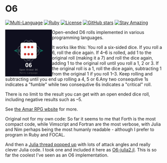 # O6

[![Multi-Language](https://img.shields.io/badge/Multi-Language-brightgreen)](https://github.com/isene/O6)
[![Ruby](https://img.shields.io/badge/Ruby-CC342D?style=flat&logo=ruby&logoColor=white)](https://www.ruby-lang.org/)
[![License](https://img.shields.io/badge/License-Public%20Domain-brightgreen.svg)](https://unlicense.org/)
[![GitHub stars](https://img.shields.io/github/stars/isene/O6.svg)](https://github.com/isene/O6/stargazers)
[![Stay Amazing](https://img.shields.io/badge/Stay-Amazing-blue.svg)](https://isene.org)

<img src="img/o6_logo.svg" align="left" width="150" height="150"> Open-ended D6 rolls implemented in various programming languages.

It works like this: You roll a six-sided dice. If you roll a 6, roll the dice again. If 4–6 is rolled, add 1 to the original roll (making it a 7) and roll the dice again, adding 1 to the original roll until you roll a 1, 2 or 3. If the original roll is a 1, roll the dice again, subtracting 1 from the original 1 if you roll 1–3. Keep rolling and subtracting until you end up rolling a 4, 5 or 6.Any two consequtive 1s indicates a "fumble" while two consequtive 6s indicates a "critical" roll.

There is no limit to the result you can get with an open ended dice roll, including negative results such as –5.

See [the Amar RPG wbsite](http:d6gaming.org/index.php/The_Character#Open_Ended_Rolls) for more.

Original not for my own code: So far it seems to me that Forth is the most compact code, while Vimscript and Fortran are the most verbose, with Julia and Nim perhaps being the most humanly readable - although I prefer to program in Ruby and FOCAL.

And then a [Julia thread popped
up](https://discourse.julialang.org/t/opportunity-to-write-some-idiomatic-julia-code/39702/21)
with lots of attack angles and really clever Julia code. I took one and
included it here as
[O6-julia2.jl](https://github.com/isene/O6/blob/master/O6-julia2.jl). This is
so far the coolest I've seen as an O6 implementation.
